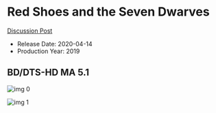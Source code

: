 # Red Shoes and the Seven Dwarves

[Discussion Post](https://www.avsforum.com/threads/bass-eq-for-filtered-movies.2995212/post-59510302)

* Release Date: 2020-04-14
* Production Year: 2019

## BD/DTS-HD MA 5.1

![img 0](https://i.imgur.com/tODMQea.jpg)

![img 1](https://i.imgur.com/g997LCZ.png)

